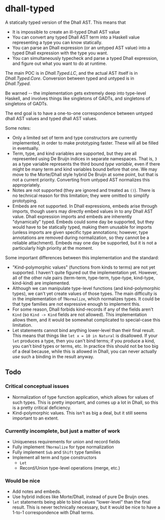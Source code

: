 dhall-typed
===========

A statically typed version of the Dhall AST.  This means that

*   It is impossible to create an ill-typed Dhall AST value
*   You can convert any typed Dhall AST term into a Haskell value representing a
    type you can know statically.
*   You can parse an Dhall expression (or an untyped AST value) into a typed
    Dhall expression with the type you want.
*   You can simultaneously typecheck and parse a typed Dhall expression, and
    figure out what you want to do at runtime.

The main POC is in *Dhall.Typed.LC*, and the actual AST itself is in
*Dhall.Typed.Core*.  Conversion between typed and untyped is in *Dhall.Typed*.

Be warned -- the implementation gets extremely deep into type-level Haskell,
and involves things like singletons of GADTs, and singletons of singletons of
GADTs.

The end goal is to have a one-to-one correspondence between untyped dhall AST
values and typed dhall AST values.

Some notes:

*   Only a limited set of term and type constructors are currently implemented,
    in order to make prototyping faster.  These will all be filled in
    eventually.
*   Term, type, and kind variables are supported, but they are all represented
    using De Bruijn indices in separate namespaces.  That is, `3` as a type
    variable represents the third bound *type variable*, even if there might be
    many term and kind variables bound before that one.  We may move to the
    Morte/Dhall style hybrid De Bruijn at some point, but that is not a current
    priority. Converting from untyped AST normalizes this appropriately.
*   Notes are not supported (they are ignored and treated as `()`).  There is
    no technical reason for this limitation; they were omitted to simplify
    prototyping.
*   Embeds are not supported.  In Dhall expressions, embeds arise through
    imports, though users may directly embed values in to any Dhall AST value.
    Dhall expression imports and embeds are inherently "dynamically" typed.
    Embeds could some day be supported, but they would have to be statically
    typed, making them unusable for imports (unless imports are given specific
    type annotations; however, type annotations are removed during
    normalization, so they cannot be a reliable attachment).  Embeds may one
    day be supported, but it is not a particularly high priority at the moment.

Some important differences between this implementation and the standard:

*   "Kind-polymorphic values" (functions from kinds to terms) are not yet
    supported.  I haven't quite figured out the implementation yet.  However,
    all of the other rule pairs (term-term, type-term, type-type, kind-type,
    kind-kind) are implemented.
*   Although we can manipulate type-level functions (and kind-polymorphic
    types), we can't yet create values of those types.  The main difficulty is
    in the implementation of `TNormalize`, which normalizes types.  It could be
    that type families are not expressive enough to implement this.
*   For some reason, Dhall forbids kind-records if any of the fields
    aren't `Kind` (so `Kind -> Kind` fields are not allowed).  This
    implementation allows them, and it would be somewhat complicated to
    special-case this limitation.
*   Let statements cannot bind anything lower-level than their final result.
    This means that things like `let x = 10 in Natural` is disallowed.  If
    your `let` produces a type, then you can't bind terms; if you produce a
    kind, you can't bind types or terms, etc.  In practice this should not be
    too big of a deal because, while this is allowed in Dhall, you can never
    actually *use* such a binding in the result anyway.

Todo
----

### Critical conceptual issues

*   Normalization of type function application, which allows for values of
    such types.  This is pretty important, and comes up a lot in Dhall, so this
    is a pretty critical deficiency.
*   Kind-polymorphic values.  This isn't as big a deal, but it still seems
    important to an extent.

### Currently incomplete, but just a matter of work

*   Uniqueness requirements for union and record fields
*   Fully implement `TNormalize` for type normalization
*   Fully implement `Sub` and `Shift` type families
*   Implement all term and type constructors
    *   `Let`
    *   Record/Union type-level operations (merge, etc.)

### Would be nice

*   Add notes and embeds.
*   Use hybrid indices like Morte/Dhall, instead of pure De Bruijn ones.
*   `let` statements being able to bind values "lower-level" than the final
    result.  This is never technically necessary, but it would be nice to have
    a 1-to-1 correspondence with Dhall terms.
